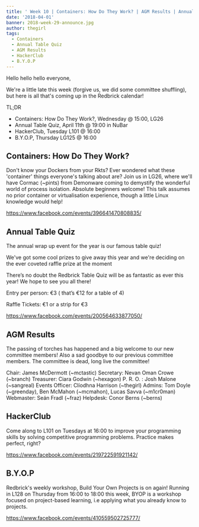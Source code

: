 ```yaml
---
title: ' Week 10 | Containers: How Do They Work? | AGM Results | Annual Table Quiz | HackerClub | B.Y.O.P.'
date: '2018-04-01'
banner: 2018-week-29-announce.jpg
author: thegirl
tags:
  - Containers
  - Annual Table Quiz
  - AGM Results
  - HackerClub
  - B.Y.O.P
---
```

Hello hello hello everyone,

We're a little late this week (forgive us, we did some committee shuffling), but here is all that's coming up in the Redbrick calendar!

TL;DR
- Containers: How Do They Work?, Wednesday @ 15:00, LG26
- Annual Table Quiz, April 11th @ 19:00 in NuBar
- HackerClub, Tuesday L101 @ 16:00
- B.Y.O.P, Thursday LG125 @ 16:00

<!-- more -->


## Containers: How Do They Work?
Don't know your Dockers from your Rkts? Ever wondered what these 'container' things everyone's talking about are?
Join us in LG26, where we'll have Cormac (~pints) from Demonware coming to demystify the wonderful world of process isolation.
Absolute beginners welcome! This talk assumes no prior container or virtualisation experience, though a little Linux knowledge would help!

https://www.facebook.com/events/396641470808835/

## Annual Table Quiz
The annual wrap up event for the year is our famous table quiz!

We've got some cool prizes to give away this year and we're deciding on the ever coveted raffle prize at the moment

There’s no doubt the Redbrick Table Quiz will be as fantastic as ever this year! We hope to see you all there!

Entry per person: €3 ( that’s €12 for a table of 4)

Raffle Tickets: €1 or a strip for €3

https://www.facebook.com/events/200564633877050/

## AGM Results
The passing of torches has happened and a big welcome to our new committee members! Also a sad goodbye to our previous committee members. The committee is dead, long live the committee!

Chair: James McDermott (~mctastic) Secretary: Nevan Oman Crowe (~branch) Treasurer: Ciara Godwin (~hexagon) P. R. O. : Josh Malone (~sangreal) Events Officer: Clíodhna Harrison (~thegirl) Admins: Tom Doyle (~greenday), Ben McMahon (~mcmahon), Lucas Savva (~m1cr0man) Webmaster: Seán Fradl (~fraz) Helpdesk: Conor Berns (~berns)

## HackerClub
Come along to L101 on Tuesdays at 16:00 to improve your programming skills by solving competitive programming problems. Practice makes perfect, right?

https://www.facebook.com/events/219722591921142/

## B.Y.O.P
Redbrick's weekly workshop, Build Your Own Projects is on again! Running in L128 on Thursday from 16:00 to 18:00 this week, BYOP is a workshop focused on project-based learning, i.e applying what you already know to projects.

https://www.facebook.com/events/410559502725777/

